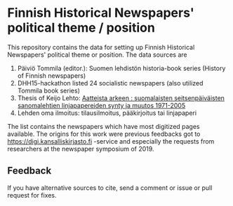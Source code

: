 # Finnish Historical Newspapers' political theme / position

This repository contains the data for setting up Finnish Historical Newspapers' political theme or position. The
data sources are

1. Päiviö Tommila (editor.): Suomen lehdistön historia-book series (History of Finnish newspapers)
1. DHH15-hackathon listed 24 socialistic newspapers (also utilized Tommila book series)
2. Thesis of Keijo Lehto: [Aatteista arkeen : suomalaisten seitsenpäiväisten sanomalehtien linjapapereiden synty ja muutos 1971-2005](https://jyx.jyu.fi/handle/123456789/13464#)
3. Lehden oma ilmoitus: tilausilmoitus, pääkirjoitus tai linjapaperi


The list contains the newspapers which have most digitized pages available. 
The origins for this work were previous feedbacks got to https://digi.kansalliskirjasto.fi -service and especially the requests from researchers at the newspaper symposium of 2019.

## Feedback

If you have alternative sources to cite, send a comment or issue or pull request for fixes.


